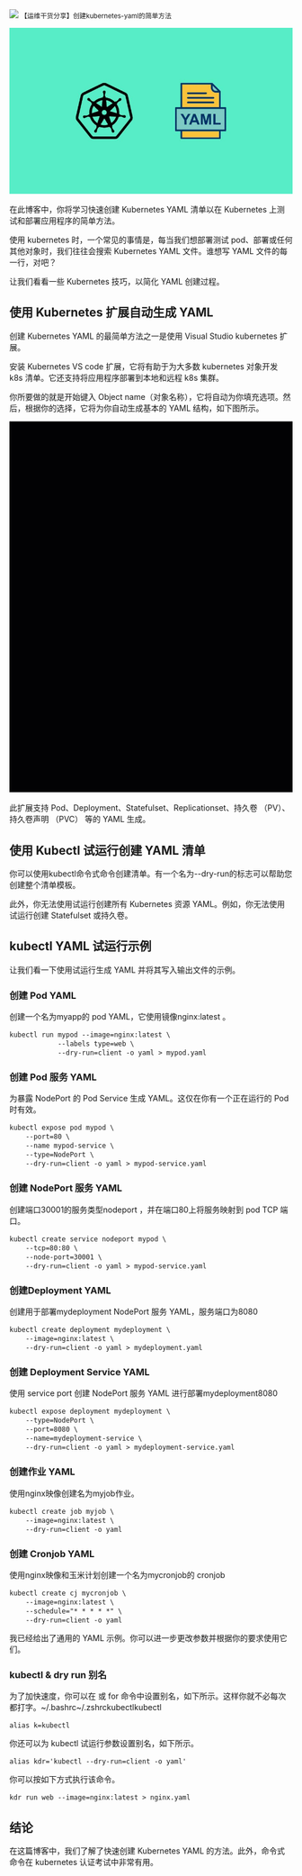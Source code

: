 <img src="/assets/image/k8s.png" style="max-width: 70%; height: auto;">
<small>【运维干货分享】创建kubernetes-yaml的简单方法</small>

![](image-71.png)

在此博客中，你将学习快速创建 Kubernetes YAML 清单以在 Kubernetes 上测试和部署应用程序的简单方法。

使用 kubernetes 时，一个常见的事情是，每当我们想部署测试 pod、部署或任何其他对象时，我们往往会搜索 Kubernetes YAML 文件。谁想写 YAML 文件的每一行，对吧？

让我们看看一些 Kubernetes 技巧，以简化 YAML 创建过程。


## 使用 Kubernetes 扩展自动生成 YAML
创建 Kubernetes YAML 的最简单方法之一是使用 Visual Studio kubernetes 扩展。

安装 Kubernetes VS code 扩展，它将有助于为大多数 kubernetes 对象开发 k8s 清单。它还支持将应用程序部署到本地和远程 k8s 集群。

你所要做的就是开始键入 Object name（对象名称），它将自动为你填充选项。然后，根据你的选择，它将为你自动生成基本的 YAML 结构，如下图所示。

![](ks-extension.gif)

此扩展支持 Pod、Deployment、Statefulset、Replicationset、持久卷 （PV）、持久卷声明 （PVC） 等的 YAML 生成。

## 使用 Kubectl 试运行创建 YAML 清单
你可以使用kubectl命令式命令创建清单。有一个名为--dry-run的标志可以帮助您创建整个清单模板。

此外，你无法使用试运行创建所有 Kubernetes 资源 YAML。例如，你无法使用试运行创建 Statefulset 或持久卷。


## kubectl YAML 试运行示例

让我们看一下使用试运行生成 YAML 并将其写入输出文件的示例。

### 创建 Pod YAML

创建一个名为myapp的 pod YAML，它使用镜像nginx:latest 。
```
kubectl run mypod --image=nginx:latest \
            --labels type=web \
            --dry-run=client -o yaml > mypod.yaml
```
### 创建 Pod 服务 YAML
为暴露 NodePort 的 Pod Service 生成 YAML。这仅在你有一个正在运行的 Pod 时有效。

```
kubectl expose pod mypod \
    --port=80 \
    --name mypod-service \
    --type=NodePort \
    --dry-run=client -o yaml > mypod-service.yaml
```
### 创建 NodePort 服务 YAML

创建端口30001的服务类型nodeport ，并在端口80上将服务映射到 pod TCP 端口。

```
kubectl create service nodeport mypod \
    --tcp=80:80 \
    --node-port=30001 \
    --dry-run=client -o yaml > mypod-service.yaml
```
### 创建Deployment  YAML
创建用于部署mydeployment NodePort 服务 YAML，服务端口为8080

```
kubectl create deployment mydeployment \
    --image=nginx:latest \
    --dry-run=client -o yaml > mydeployment.yaml
```
### 创建 Deployment Service YAML
使用 service port 创建 NodePort 服务 YAML 进行部署mydeployment8080
```
kubectl expose deployment mydeployment \
    --type=NodePort \
    --port=8080 \
    --name=mydeployment-service \
    --dry-run=client -o yaml > mydeployment-service.yaml
```
### 创建作业 YAML
使用nginx映像创建名为myjob作业。
```
kubectl create job myjob \
    --image=nginx:latest \
    --dry-run=client -o yaml
```
### 创建 Cronjob YAML

使用nginx映像和玉米计划创建一个名为mycronjob的 cronjob

```
kubectl create cj mycronjob \
    --image=nginx:latest \
    --schedule="* * * * *" \
    --dry-run=client -o yaml
```

我已经给出了通用的 YAML 示例。你可以进一步更改参数并根据你的要求使用它们。

### kubectl & dry run 别名
为了加快速度，你可以在 或 for 命令中设置别名，如下所示。这样你就不必每次都打字。~/.bashrc~/.zshrckubectlkubectl

```
alias k=kubectl
```

你还可以为 kubectl 试运行参数设置别名，如下所示。
```
alias kdr='kubectl --dry-run=client -o yaml'
```
你可以按如下方式执行该命令。
```
kdr run web --image=nginx:latest > nginx.yaml
```
## 结论
在这篇博客中，我们了解了快速创建 Kubernetes YAML 的方法。此外，命令式命令在 kubernetes 认证考试中非常有用。